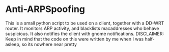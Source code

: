 Anti-ARPSpoofing
================

This is a small python script to be used on a client, together with a DD-WRT router. It monitors ARP activity, and blacklists macaddresses who behave suspicious. It also notifies the client with gnome notifications. DISCLAIMER: Keep in mind that the code on this were written by me when I was half-asleep, so its nowhere near pretty
